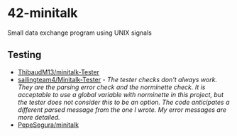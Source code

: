 # 42-minitalk

Small data exchange program using UNIX signals

## Testing

- [ThibaudM13/minitalk-Tester](https://github.com/ThibaudM13/minitalk-Tester)
- [sailingteam4/Minitalk-Tester](https://github.com/sailingteam4/Minitalk-Tester) - *The tester checks don't always work. They are the parsing error check and the norminette check. It is acceptable to use a global variable with norminette in this project, but the tester does not consider this to be an option. The code anticipates a different parsed message from the one I wrote. My error messages are more detailed.*
- [PepeSegura/minitalk](https://github.com/PepeSegura/minitalk)

